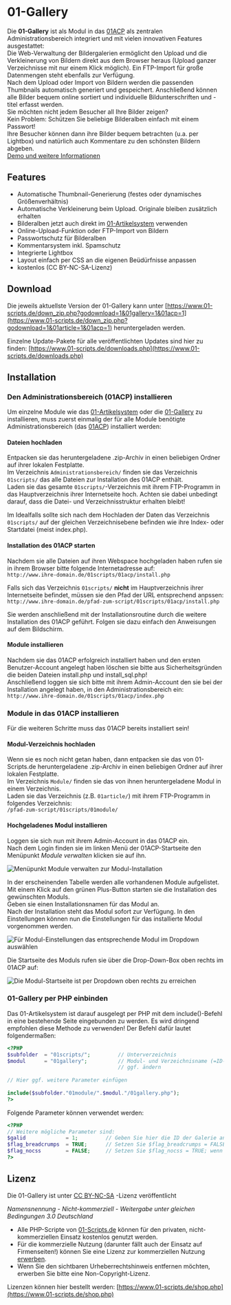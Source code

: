 # 01-Gallery

Die **01-Gallery** ist als Modul in das [01ACP](https://github.com/01-Scripts/01ACP) als zentralen Administrationsbereich integriert und mit vielen innovativen Features ausgestattet:  
Die Web-Verwaltung der Bildergalerien ermöglicht den Upload und die Verkleinerung von Bildern direkt aus dem Browser heraus (Upload ganzer Verzeichnisse mit nur einem Klick möglich). Ein FTP-Import für große Datenmengen steht ebenfalls zur Verfügung.  
Nach dem Upload oder Import von Bildern werden die passenden Thumbnails automatisch generiert und gespeichert. Anschließend können alle Bilder bequem online sortiert und individuelle Bildunterschriften und -titel erfasst werden.  
Sie möchten nicht jedem Besucher all Ihre Bilder zeigen?  
Kein Problem: Schützen Sie beliebige Bilderalben einfach mit einem Passwort!  
Ihre Besucher können dann ihre Bilder bequem betrachten (u.a. per Lightbox) und natürlich auch Kommentare zu den schönsten Bildern abgeben.  
[Demo und weitere Informationen](https://www.01-scripts.de/downloads.php)

## Features

-   Automatische Thumbnail-Generierung (festes oder dynamisches Größenverhältnis)
-   Automatische Verkleinerung beim Upload. Originale bleiben zusätzlich erhalten
-   Bilderalben jetzt auch direkt im  [01-Artikelsystem](https://github.com/01-Scripts/01-Artikelsystem)  verwenden
-   Online-Upload-Funktion oder FTP-Import von Bildern
-   Passwortschutz für Bilderalben
-   Kommentarsystem inkl. Spamschutz
-   Integrierte Lightbox
-   Layout einfach per CSS an die eigenen Beüdürfnisse anpassen
-   kostenlos (CC BY-NC-SA-Lizenz)

## Download

Die jeweils aktuellste Version der 01-Gallery kann unter
[https://www.01-scripts.de/down_zip.php?godownload=1&01gallery=1&01acp=1](https://www.01-scripts.de/down_zip.php?godownload=1&01article=1&01acp=1)
heruntergeladen werden.

Einzelne Update-Pakete für alle veröffentlichten Updates sind hier zu finden:
[https://www.01-scripts.de/downloads.php](https://www.01-scripts.de/downloads.php)

## Installation

### Den Administrationsbereich (01ACP) installieren

Um einzelne Module wie das [01-Artikelsystem](https://github.com/01-Scripts/01-Artikelsystem) oder die [01-Gallery](https://github.com/01-Scripts/01-Gallery) zu installieren, muss zuerst einmalig der für alle Module benötigte Administrationsbereich (das [01ACP](https://github.com/01-Scripts/01ACP)) installiert werden:

#### Dateien hochladen

Entpacken sie das heruntergeladene .zip-Archiv in einen beliebigen Ordner auf ihrer lokalen Festplatte.  
Im Verzeichnis  `Administrationsbereich/`  finden sie das Verzeichnis  `01scripts/`  das alle Dateien zur Installation des 01ACP enthält.  
Laden sie das gesamte  `01scripts/`-Verzeichnis mit ihrem  FTP-Programm  in das Hauptverzeichnis ihrer Internetseite hoch. Achten sie dabei unbedingt darauf, dass die Datei- und Verzeichnisstruktur erhalten bleibt!  
  
Im Idealfalls sollte sich nach dem Hochladen der Daten das Verzeichnis  `01scripts/`  auf der gleichen Verzeichnisebene befinden wie ihre Index- oder Startdatei (meist index.php).

#### Installation des 01ACP starten

Nachdem sie alle Dateien auf ihren Webspace hochgeladen haben rufen sie in ihrem Browser bitte folgende Internetadresse auf:  
`http://www.ihre-domain.de/01scripts/01acp/install.php`  
  
Falls sich das Verzeichnis  `01scripts/`  **nicht**  im Hauptverzeichnis ihrer Internetseite befindet, müssen sie den Pfad der URL entsprechend anpssen:  
`http://www.ihre-domain.de/pfad-zum-script/01scripts/01acp/install.php`  
  
Sie werden anschließend mit der Installationsroutine durch die weitere Installation des 01ACP geführt. Folgen sie dazu einfach den Anweisungen auf dem Bildschirm.

#### Module installieren

Nachdem sie das 01ACP erfolgreich installiert haben und den ersten Benutzer-Account angelegt haben löschen sie bitte aus Sicherheitsgründen die beiden Dateien install.php und install_sql.php!  
Anschließend loggen sie sich bitte mit ihrem Admin-Account den sie bei der Installation angelegt haben, in den Administrationsbereich ein:  
`http://www.ihre-domain.de/01scripts/01acp/index.php`

### Module in das 01ACP installieren

Für die weiteren Schritte muss das 01ACP bereits installiert sein!

#### Modul-Verzeichnis hochladen

Wenn sie es noch nicht getan haben, dann entpacken sie das von  01-Scripts.de  heruntergeladene .zip-Archiv in einen beliebigen Ordner auf ihrer lokalen Festplatte.  
Im Verzeichnis  `Module/`  finden sie das von ihnen heruntergeladene Modul in einem Verzeichnis.  
Laden sie das Verzeichnis (z.B.  `01article/`) mit ihrem  FTP-Programm  in folgendes Verzeichnis:  
`/pfad-zum-script/01scripts/01module/`

#### Hochgeladenes Modul installieren

Loggen sie sich nun mit ihrem Admin-Account in das 01ACP ein.  
Nach dem Login finden sie im linken Menü der 01ACP-Startseite den Menüpunkt _Module verwalten_  klicken sie auf ihn.

![Menüpunkt Module verwalten zur Modul-Installation](dok/01acp_module.gif)

In der erscheinenden Tabelle werden alle vorhandenen Module aufgelistet. Mit einem Klick auf den grünen Plus-Button starten sie die Installation des gewünschten Moduls.  
Geben sie einen Installationsnamen für das Modul an.  
Nach der Installation steht das Modul sofort zur Verfügung. In den Einstellungen können nun die Einstellungen für das installierte Modul vorgenommen werden.

![Für Modul-Einstellungen das entsprechende Modul im Dropdown auswählen](dok/01acp_moduleinstellungen.gif)

Die Startseite des Moduls rufen sie über die Drop-Down-Box oben rechts im 01ACP auf:

![Die Modul-Startseite ist per Dropdown oben rechts zu erreichen](dok/01acp_dropdown.gif)

### 01-Gallery per PHP einbinden

Das 01-Artikelsystem ist darauf ausgelegt per PHP mit dem include()-Befehl in eine bestehende Seite eingebunden zu werden. Es wird dringend empfohlen diese Methode zu verwenden! Der Befehl dafür lautet folgendermaßen:

```php
<?PHP
$subfolder  = "01scripts/";         // Unterverzeichnis
$modul      = "01gallery";          // Modul- und Verzeichnisname (=ID-Name)
                                    // ggf. ändern
 
// Hier ggf. weitere Parameter einfügen
 
include($subfolder."01module/".$modul."/01gallery.php");
?>
```

Folgende Parameter können verwendet werden:

```php
<?PHP
// Weitere mögliche Parameter sind:
$galid             = 1;         // Geben Sie hier die ID der Galerie an, die direkt angezeigt werden soll.
$flag_breadcrumps  = TRUE;      // Setzen Sie $flag_breadcrumps = FALSE; wenn keine Albentitel angezeigt werden sollen
$flag_nocss        = FALSE;     // Setzen Sie $flag_nocss = TRUE; wenn kein CSS eingebunden werden soll
?>
```

## Lizenz

Die 01-Gallery ist unter [CC BY-NC-SA](https://creativecommons.org/licenses/by-nc-sa/3.0/de/) -Lizenz veröffentlicht

*Namensnennung - Nicht-kommerziell - Weitergabe unter gleichen Bedingungen 3.0 Deutschland*

* Alle PHP-Scripte von [01-Scripts.de](https://www.01-scripts.de) können für den privaten, nicht-kommerziellen Einsatz kostenlos genutzt werden. 
* Für die kommerzielle Nutzung (darunter fällt auch der Einsatz auf Firmenseiten!) können Sie eine Lizenz zur kommerziellen Nutzung [erwerben](https://www.01-scripts.de/shop.php).
* Wenn Sie den sichtbaren Urheberrechtshinweis entfernen möchten, erwerben Sie bitte eine Non-Copyright-Lizenz.

Lizenzen können hier bestellt werden:
[https://www.01-scripts.de/shop.php](https://www.01-scripts.de/shop.php)
